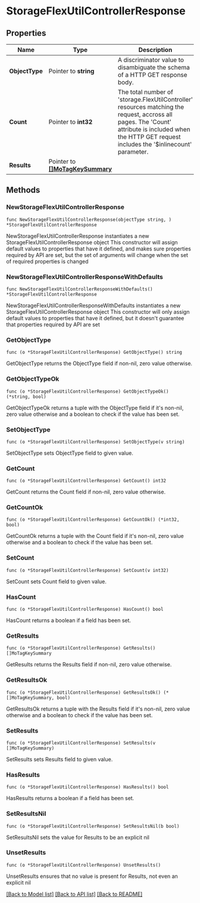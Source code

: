 # StorageFlexUtilControllerResponse

## Properties

Name | Type | Description | Notes
------------ | ------------- | ------------- | -------------
**ObjectType** | Pointer to **string** | A discriminator value to disambiguate the schema of a HTTP GET response body. | 
**Count** | Pointer to **int32** | The total number of &#39;storage.FlexUtilController&#39; resources matching the request, accross all pages. The &#39;Count&#39; attribute is included when the HTTP GET request includes the &#39;$inlinecount&#39; parameter. | [optional] 
**Results** | Pointer to [**[]MoTagKeySummary**](MoTagKeySummary.md) |  | [optional] 

## Methods

### NewStorageFlexUtilControllerResponse

`func NewStorageFlexUtilControllerResponse(objectType string, ) *StorageFlexUtilControllerResponse`

NewStorageFlexUtilControllerResponse instantiates a new StorageFlexUtilControllerResponse object
This constructor will assign default values to properties that have it defined,
and makes sure properties required by API are set, but the set of arguments
will change when the set of required properties is changed

### NewStorageFlexUtilControllerResponseWithDefaults

`func NewStorageFlexUtilControllerResponseWithDefaults() *StorageFlexUtilControllerResponse`

NewStorageFlexUtilControllerResponseWithDefaults instantiates a new StorageFlexUtilControllerResponse object
This constructor will only assign default values to properties that have it defined,
but it doesn't guarantee that properties required by API are set

### GetObjectType

`func (o *StorageFlexUtilControllerResponse) GetObjectType() string`

GetObjectType returns the ObjectType field if non-nil, zero value otherwise.

### GetObjectTypeOk

`func (o *StorageFlexUtilControllerResponse) GetObjectTypeOk() (*string, bool)`

GetObjectTypeOk returns a tuple with the ObjectType field if it's non-nil, zero value otherwise
and a boolean to check if the value has been set.

### SetObjectType

`func (o *StorageFlexUtilControllerResponse) SetObjectType(v string)`

SetObjectType sets ObjectType field to given value.


### GetCount

`func (o *StorageFlexUtilControllerResponse) GetCount() int32`

GetCount returns the Count field if non-nil, zero value otherwise.

### GetCountOk

`func (o *StorageFlexUtilControllerResponse) GetCountOk() (*int32, bool)`

GetCountOk returns a tuple with the Count field if it's non-nil, zero value otherwise
and a boolean to check if the value has been set.

### SetCount

`func (o *StorageFlexUtilControllerResponse) SetCount(v int32)`

SetCount sets Count field to given value.

### HasCount

`func (o *StorageFlexUtilControllerResponse) HasCount() bool`

HasCount returns a boolean if a field has been set.

### GetResults

`func (o *StorageFlexUtilControllerResponse) GetResults() []MoTagKeySummary`

GetResults returns the Results field if non-nil, zero value otherwise.

### GetResultsOk

`func (o *StorageFlexUtilControllerResponse) GetResultsOk() (*[]MoTagKeySummary, bool)`

GetResultsOk returns a tuple with the Results field if it's non-nil, zero value otherwise
and a boolean to check if the value has been set.

### SetResults

`func (o *StorageFlexUtilControllerResponse) SetResults(v []MoTagKeySummary)`

SetResults sets Results field to given value.

### HasResults

`func (o *StorageFlexUtilControllerResponse) HasResults() bool`

HasResults returns a boolean if a field has been set.

### SetResultsNil

`func (o *StorageFlexUtilControllerResponse) SetResultsNil(b bool)`

 SetResultsNil sets the value for Results to be an explicit nil

### UnsetResults
`func (o *StorageFlexUtilControllerResponse) UnsetResults()`

UnsetResults ensures that no value is present for Results, not even an explicit nil

[[Back to Model list]](../README.md#documentation-for-models) [[Back to API list]](../README.md#documentation-for-api-endpoints) [[Back to README]](../README.md)



